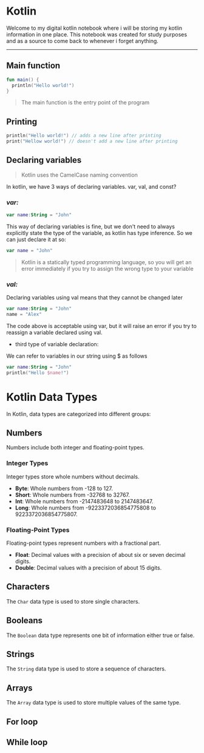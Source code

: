 # Kotlin

Welcome to my digital kotlin notebook where i will be storing my kotlin information in one place.
This notebook was created for study purposes and as a source to come back to whenever i forget anything.

---

## Main function

```kotlin
fun main() {
  println("Hello world!")
}
```
>The main function is the entry point of the program


## Printing

```kotlin
println("Hello world!") // adds a new line after printing
print("Hellow world!") // doesn't add a new line after printing
```

## Declaring variables

> Kotlin uses the CamelCase naming convention

In kotlin, we have 3 ways of declaring variables. var, val, and const?

### ***var:***

```kotlin
var name:String = "John"
```

This way of declaring variables is fine, but we don't need to always explicitly state the type of the variable, as kotlin has type inference. So we can just declare it at so:

```kotlin
var name = "John"
```

> Kotlin is a statically typed programming language, so you will get an error immediately if you try to assign the wrong type to your variable

### ***val:***

Declaring variables using val means that they cannot be changed later

```kotlin
var name:String = "John"
name = "Alex"
```

The code above is acceptable using var, but it will raise an error if you try to reassign a variable declared using val.

- third type of variable declaration:

We can refer to variables in our string using $ as follows

```kotlin
var name:String = "John"
println("Hello $name!")
```

# Kotlin Data Types

In Kotlin, data types are categorized into different groups:

## Numbers

Numbers include both integer and floating-point types.

### Integer Types

Integer types store whole numbers without decimals.

- **Byte**: Whole numbers from -128 to 127.
- **Short**: Whole numbers from -32768 to 32767.
- **Int**: Whole numbers from -2147483648 to 2147483647.
- **Long**: Whole numbers from -9223372036854775808 to 9223372036854775807.

### Floating-Point Types

Floating-point types represent numbers with a fractional part.

- **Float**: Decimal values with a precision of about six or seven decimal digits.
- **Double**: Decimal values with a precision of about 15 digits.

## Characters

The `Char` data type is used to store single characters.

## Booleans

The `Boolean` data type represents one bit of information either true or false.

## Strings

The `String` data type is used to store a sequence of characters.

## Arrays

The `Array` data type is used to store multiple values of the same type.


## For loop



## While loop
